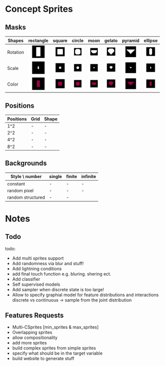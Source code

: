 # Concept Sprites

## Masks

| Shapes  |  rectangle |  square | circle  |  moon | gelato  | pyramid   |  ellipse |
|---|---|---|---|---|---|---|---|
|  Rotation |![](/data/imgs/angles_rectangle.gif)  | ![](/data/imgs/angles_square.gif)  | ![](/data/imgs/angles_circle.gif)   | ![](/data/imgs/angles_moon.gif)   | ![](/data/imgs/angles_gelato.gif)  |  ![](/data/imgs/angles_pyramid.gif) | ![](/data/imgs/angles_ellipse.gif)  |
|  Scale    | ![](/data/imgs/scale_rectangle.gif)  | ![](/data/imgs/scale_square.gif)  | ![](/data/imgs/scale_circle.gif)   | ![](/data/imgs/scale_moon.gif)   | ![](/data/imgs/scale_gelato.gif)  |  ![](/data/imgs/scale_pyramid.gif) | ![](/data/imgs/scale_ellipse.gif)  |
|  Color    | ![](/data/imgs/colors_rectangle.gif)  | ![](/data/imgs/colors_square.gif)  | ![](/data/imgs/colors_circle.gif)   | ![](/data/imgs/colors_moon.gif)   | ![](/data/imgs/colors_gelato.gif)  |  ![](/data/imgs/colors_pyramid.gif) | ![](/data/imgs/colors_ellipse.gif)  |

## Positions

| Positions | Grid | Shape |
|---|---|---|
| 1^2 | - | - |
| 2^2 | - | - |
| 4^2 | - | - |
| 8^2 | - | - |


## Backgrounds

 | Style \ number | single | finite | infinite |
 |---|---|---|---|
 | constant | - | - | - |
 | random pixel | - | - | - |
 | random structured | - | - |
 

# Notes
## Todo
todo:
- Add multi sprites support
- Add randomness via blur and stuff!
- Add lightning conditions
- add final touch function e.g. bluring. shering ect.
- Add classifier
- Self supervised models
- Add sampler when discrete state is too large!
- Allow to specify graphial model for feature distributions and interactions
	discrete vs continuous
	-> sample from the joint distribution

## Features Requests
- Multi-CSprites [min_sprites & max_sprites]
- Overlapping sprites
- allow compositionality
- add more sprites
- build complex sprites from simple sprites
- specify what should be in the target variable
- build website to generate stuff
